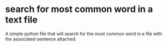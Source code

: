 # search for most common word in a text file

A simple python file that will search for the most common word in a file with
the associated sentence attached.
